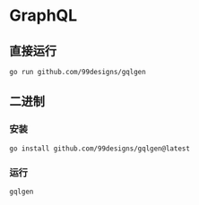 # GraphQL

## 直接运行

```shell
go run github.com/99designs/gqlgen
```

## 二进制

### 安装
```shell
go install github.com/99designs/gqlgen@latest
```

### 运行

```shell
gqlgen
```
